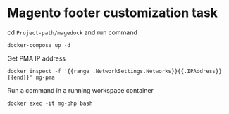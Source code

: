 # Magento footer customization task

cd `Project-path/magedock` and run command

```
docker-compose up -d
```

Get PMA IP address

```
docker inspect -f '{{range .NetworkSettings.Networks}}{{.IPAddress}}{{end}}' mg-pma
```

Run a command in a running workspace container

```
docker exec -it mg-php bash
```
